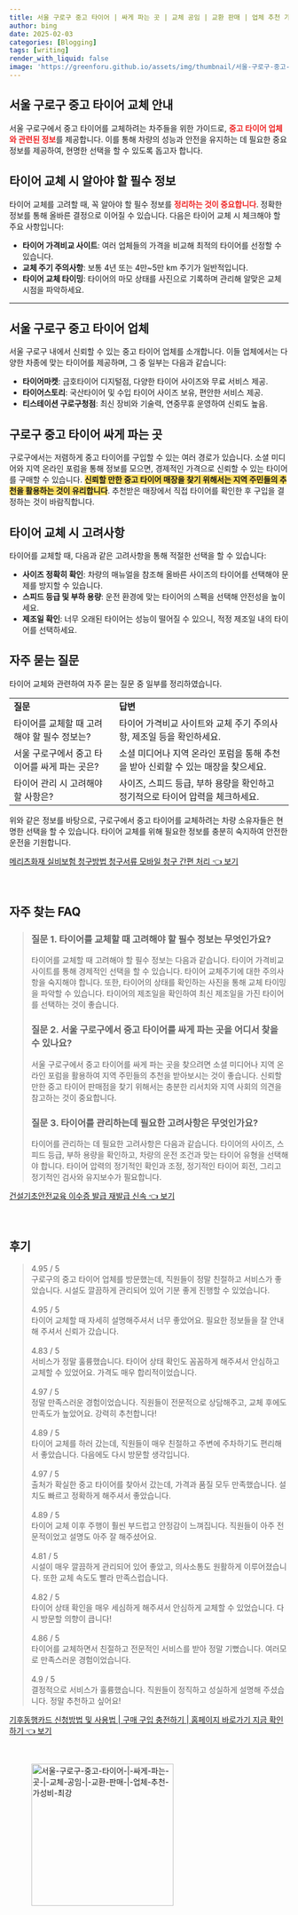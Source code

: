 ```yaml
---
title: 서울 구로구 중고 타이어 | 싸게 파는 곳 | 교체 공임 | 교환 판매 | 업체 추천 가성비 최강
author: bing
date: 2025-02-03
categories: [Blogging]
tags: [writing]
render_with_liquid: false
image: 'https://greenforu.github.io/assets/img/thumbnail/서울-구로구-중고-타이어-|-싸게-파는-곳-|-교체-공임-|-교환-판매-|-업체-추천-가성비-최강.webp'
---
```



<h2 id='중고 타이어 교체 안내'>서울 구로구 중고 타이어 교체 안내</h2>

<p>서울 구로구에서 중고 타이어를 교체하려는 차주들을 위한 가이드로, <b><span style="color: #ee2323;">중고 타이어 업체와 관련된 정보</span></b>를 제공합니다. 이를 통해 차량의 성능과 안전을 유지하는 데 필요한 중요 정보를 제공하여, 현명한 선택을 할 수 있도록 돕고자 합니다.</p>

<h2 id='타이어 교체 시 필수 정보'>타이어 교체 시 알아야 할 필수 정보</h2>

<p>타이어 교체를 고려할 때, 꼭 알아야 할 필수 정보를 <b><span style="color: #ee2323;">정리하는 것이 중요합니다</span></b>. 정확한 정보를 통해 올바른 결정으로 이어질 수 있습니다. 다음은 타이어 교체 시 체크해야 할 주요 사항입니다:</p>

<ul>
    <li><b>타이어 가격비교 사이트</b>: 여러 업체들의 가격을 비교해 최적의 타이어를 선정할 수 있습니다.</li>
    <li><b>교체 주기 주의사항</b>: 보통 4년 또는 4만~5만 km 주기가 일반적입니다.</li>
    <li><b>타이어 교체 타이밍</b>: 타이어의 마모 상태를 사진으로 기록하며 관리해 알맞은 교체 시점을 파악하세요.</li>
</ul>

<hr />

<h2 id='구로구 중고 타이어 업체 소개'>서울 구로구 중고 타이어 업체</h2>

<p>서울 구로구 내에서 신뢰할 수 있는 중고 타이어 업체를 소개합니다. 이들 업체에서는 다양한 차종에 맞는 타이어를 제공하며, 그 중 일부는 다음과 같습니다:</p>

<ul>
    <li><b>타이어마켓</b>: 금호타이어 디지털점, 다양한 타이어 사이즈와 무료 서비스 제공.</li>
    <li><b>타이어스토리</b>: 국산타이어 및 수입 타이어 사이즈 보유, 편안한 서비스 제공.</li>
    <li><b>티스테이션 구로구청점</b>: 최신 장비와 기술력, 연중무휴 운영하여 신뢰도 높음.</li>
</ul>

<h2 id='구로구 중고 타이어 저렴하게 사기'>구로구 중고 타이어 싸게 파는 곳</h2>

<p>구로구에서는 저렴하게 중고 타이어를 구입할 수 있는 여러 경로가 있습니다. 소셜 미디어와 지역 온라인 포럼을 통해 정보를 모으면, 경제적인 가격으로 신뢰할 수 있는 타이어를 구매할 수 있습니다. <b><span style="background-color: #ffe066;">신뢰할 만한 중고 타이어 매장을 찾기 위해서는 지역 주민들의 추천을 활용하는 것이 유리합니다</span></b>. 추천받은 매장에서 직접 타이어를 확인한 후 구입을 결정하는 것이 바람직합니다.</p>

<h2 id='타이어 교체 시 고려사항'>타이어 교체 시 고려사항</h2>

<p>타이어를 교체할 때, 다음과 같은 고려사항을 통해 적절한 선택을 할 수 있습니다:</p>

<ul>
    <li><b>사이즈 정확히 확인</b>: 차량의 매뉴얼을 참조해 올바른 사이즈의 타이어를 선택해야 문제를 방지할 수 있습니다.</li>
    <li><b>스피드 등급 및 부하 용량</b>: 운전 환경에 맞는 타이어의 스펙을 선택해 안전성을 높이세요.</li>
    <li><b>제조일 확인</b>: 너무 오래된 타이어는 성능이 떨어질 수 있으니, 적정 제조일 내의 타이어를 선택하세요.</li>
</ul>

<h2 id='자주 묻는 질문'>자주 묻는 질문</h2>

<p>타이어 교체와 관련하여 자주 묻는 질문 중 일부를 정리하였습니다.</p>

<table>
    <tr>
        <td><b>질문</b></td>
        <td><b>답변</b></td>
    </tr>
    <tr>
        <td>타이어를 교체할 때 고려해야 할 필수 정보는?</td>
        <td>타이어 가격비교 사이트와 교체 주기 주의사항, 제조일 등을 확인하세요.</td>
    </tr>
    <tr>
        <td>서울 구로구에서 중고 타이어를 싸게 파는 곳은?</td>
        <td>소셜 미디어나 지역 온라인 포럼을 통해 추천을 받아 신뢰할 수 있는 매장을 찾으세요.</td>
    </tr>
    <tr>
        <td>타이어 관리 시 고려해야 할 사항은?</td>
        <td>사이즈, 스피드 등급, 부하 용량을 확인하고 정기적으로 타이어 압력을 체크하세요.</td>
    </tr>
</table>

<p>위와 같은 정보를 바탕으로, 구로구에서 중고 타이어를 교체하려는 차량 소유자들은 현명한 선택을 할 수 있습니다. 타이어 교체를 위해 필요한 정보를 충분히 숙지하여 안전한 운전을 기원합니다.</p>


<p><a class="click-button" title="메리츠화재 실비보험 청구방법 청구서류 모바일 청구 간편 처리" href="https://greenforu.github.io/posts/%EB%A9%94%EB%A6%AC%EC%B8%A0%ED%99%94%EC%9E%AC-%EC%8B%A4%EB%B9%84%EB%B3%B4%ED%97%98-%EC%B2%AD%EA%B5%AC%EB%B0%A9%EB%B2%95-%EC%B2%AD%EA%B5%AC%EC%84%9C%EB%A5%98-%EB%AA%A8%EB%B0%94%EC%9D%BC-%EC%B2%AD%EA%B5%AC-%EA%B0%84%ED%8E%B8-%EC%B2%98%EB%A6%AC/" rel="dofollow">메리츠화재 실비보험 청구방법 청구서류 모바일 청구 간편 처리 👈 보기</a></p><br>
<h2 id='자주_찾는_FAQ'>자주 찾는 FAQ</h2>
<div itemscope="" itemtype="https://schema.org/FAQPage"> 
<blockquote> 
<div itemscope="" itemprop="mainEntity" itemtype="https://schema.org/Question"> 
<h3 itemprop="name">질문 1. 타이어를 교체할 때 고려해야 할 필수 정보는 무엇인가요?</h3> 
<div itemscope="" itemprop="acceptedAnswer" itemtype="https://schema.org/Answer"> 
<span itemprop="text"> 
<p>타이어를 교체할 때 고려해야 할 필수 정보는 다음과 같습니다. 타이어 가격비교 사이트를 통해 경제적인 선택을 할 수 있습니다. 타이어 교체주기에 대한 주의사항을 숙지해야 합니다. 또한, 타이어의 상태를 확인하는 사진을 통해 교체 타이밍을 파악할 수 있습니다. 타이어의 제조일을 확인하여 최신 제조일을 가진 타이어를 선택하는 것이 좋습니다.</p> 
</span> 
</div> 
</div> 

<div itemscope="" itemprop="mainEntity" itemtype="https://schema.org/Question"> 
<h3 itemprop="name">질문 2. 서울 구로구에서 중고 타이어를 싸게 파는 곳을 어디서 찾을 수 있나요?</h3> 
<div itemscope="" itemprop="acceptedAnswer" itemtype="https://schema.org/Answer"> 
<span itemprop="text"> 
<p>서울 구로구에서 중고 타이어를 싸게 파는 곳을 찾으려면 소셜 미디어나 지역 온라인 포럼을 활용하여 지역 주민들의 추천을 받아보시는 것이 좋습니다. 신뢰할 만한 중고 타이어 판매점을 찾기 위해서는 충분한 리서치와 지역 사회의 의견을 참고하는 것이 중요합니다.</p> 
</span> 
</div> 
</div> 

<div itemscope="" itemprop="mainEntity" itemtype="https://schema.org/Question"> 
<h3 itemprop="name">질문 3. 타이어를 관리하는데 필요한 고려사항은 무엇인가요?</h3> 
<div itemscope="" itemprop="acceptedAnswer" itemtype="https://schema.org/Answer"> 
<span itemprop="text"> 
<p>타이어를 관리하는 데 필요한 고려사항은 다음과 같습니다. 타이어의 사이즈, 스피드 등급, 부하 용량을 확인하고, 차량의 운전 조건과 맞는 타이어 유형을 선택해야 합니다. 타이어 압력의 정기적인 확인과 조정, 정기적인 타이어 회전, 그리고 정기적인 검사와 유지보수가 필요합니다.</p> 
</span> 
</div> 
</div> 
</blockquote> 
</div>
<p><a class="click-button" title="건설기초안전교육 이수증 발급 재발급 신속" href="https://greenforu.github.io/posts/%EA%B1%B4%EC%84%A4%EA%B8%B0%EC%B4%88%EC%95%88%EC%A0%84%EA%B5%90%EC%9C%A1-%EC%9D%B4%EC%88%98%EC%A6%9D-%EB%B0%9C%EA%B8%89-%EC%9E%AC%EB%B0%9C%EA%B8%89-%EC%8B%A0%EC%86%8D/" rel="dofollow">건설기초안전교육 이수증 발급 재발급 신속 👈 보기</a></p><br>
<h2 id='후기'>후기</h2>
<div itemscope itemtype="https://schema.org/Product">
  <blockquote>
  <div itemprop="review" itemscope itemtype="https://schema.org/Review">
      <div itemprop="reviewRating" itemscope itemtype="https://schema.org/Rating"> <span itemprop="ratingValue">4.95</span> / <span itemprop="bestRating">5</span> </div>
      <span itemprop="reviewBody">구로구의 중고 타이어 업체를 방문했는데, 직원들이 정말 친절하고 서비스가 좋았습니다. 시설도 깔끔하게 관리되어 있어 기분 좋게 진행할 수 있었습니다.</span>
  </div>
  <br>
  <div itemprop="review" itemscope itemtype="https://schema.org/Review">
      <div itemprop="reviewRating" itemscope itemtype="https://schema.org/Rating"> <span itemprop="ratingValue">4.95</span> / <span itemprop="bestRating">5</span> </div>
      <span itemprop="reviewBody">타이어 교체할 때 자세히 설명해주셔서 너무 좋았어요. 필요한 정보들을 잘 안내해 주셔서 신뢰가 갔습니다.</span>
  </div>
  <br>
  <div itemprop="review" itemscope itemtype="https://schema.org/Review">
      <div itemprop="reviewRating" itemscope itemtype="https://schema.org/Rating"> <span itemprop="ratingValue">4.83</span> / <span itemprop="bestRating">5</span> </div>
      <span itemprop="reviewBody">서비스가 정말 훌륭했습니다. 타이어 상태 확인도 꼼꼼하게 해주셔서 안심하고 교체할 수 있었어요. 가격도 매우 합리적이었습니다.</span>
  </div>
  <br>
  <div itemprop="review" itemscope itemtype="https://schema.org/Review">
      <div itemprop="reviewRating" itemscope itemtype="https://schema.org/Rating"> <span itemprop="ratingValue">4.97</span> / <span itemprop="bestRating">5</span> </div>
      <span itemprop="reviewBody">정말 만족스러운 경험이었습니다. 직원들이 전문적으로 상담해주고, 교체 후에도 만족도가 높았어요. 강력히 추천합니다!</span>
  </div>
  <br>
  <div itemprop="review" itemscope itemtype="https://schema.org/Review">
      <div itemprop="reviewRating" itemscope itemtype="https://schema.org/Rating"> <span itemprop="ratingValue">4.89</span> / <span itemprop="bestRating">5</span> </div>
      <span itemprop="reviewBody">타이어 교체를 하러 갔는데, 직원들이 매우 친절하고 주변에 주차하기도 편리해서 좋았습니다. 다음에도 다시 방문할 생각입니다.</span>
  </div>
  <br>
  <div itemprop="review" itemscope itemtype="https://schema.org/Review">
      <div itemprop="reviewRating" itemscope itemtype="https://schema.org/Rating"> <span itemprop="ratingValue">4.97</span> / <span itemprop="bestRating">5</span> </div>
      <span itemprop="reviewBody">출처가 확실한 중고 타이어를 찾아서 갔는데, 가격과 품질 모두 만족했습니다. 설치도 빠르고 정확하게 해주셔서 좋았습니다.</span>
  </div>
  <br>
  <div itemprop="review" itemscope itemtype="https://schema.org/Review">
      <div itemprop="reviewRating" itemscope itemtype="https://schema.org/Rating"> <span itemprop="ratingValue">4.89</span> / <span itemprop="bestRating">5</span> </div>
      <span itemprop="reviewBody">타이어 교체 이후 주행이 훨씬 부드럽고 안정감이 느껴집니다. 직원들이 아주 전문적이었고 설명도 아주 잘 해주셨어요.</span>
  </div>
  <br>
  <div itemprop="review" itemscope itemtype="https://schema.org/Review">
      <div itemprop="reviewRating" itemscope itemtype="https://schema.org/Rating"> <span itemprop="ratingValue">4.81</span> / <span itemprop="bestRating">5</span> </div>
      <span itemprop="reviewBody">시설이 매우 깔끔하게 관리되어 있어 좋았고, 의사소통도 원활하게 이루어졌습니다. 또한 교체 속도도 빨라 만족스럽습니다.</span>
  </div>
  <br>
  <div itemprop="review" itemscope itemtype="https://schema.org/Review">
      <div itemprop="reviewRating" itemscope itemtype="https://schema.org/Rating"> <span itemprop="ratingValue">4.82</span> / <span itemprop="bestRating">5</span> </div>
      <span itemprop="reviewBody">타이어 상태 확인을 매우 세심하게 해주셔서 안심하게 교체할 수 있었습니다. 다시 방문할 의향이 큽니다!</span>
  </div>
  <br>
  <div itemprop="review" itemscope itemtype="https://schema.org/Review">
      <div itemprop="reviewRating" itemscope itemtype="https://schema.org/Rating"> <span itemprop="ratingValue">4.86</span> / <span itemprop="bestRating">5</span> </div>
      <span itemprop="reviewBody">타이어를 교체하면서 친절하고 전문적인 서비스를 받아 정말 기뻤습니다. 여러모로 만족스러운 경험이었습니다.</span>
  </div>
  <br>
  <div itemprop="review" itemscope itemtype="https://schema.org/Review">
      <div itemprop="reviewRating" itemscope itemtype="https://schema.org/Rating"> <span itemprop="ratingValue">4.9</span> / <span itemprop="bestRating">5</span> </div>
      <span itemprop="reviewBody">결정적으로 서비스가 훌륭했습니다. 직원들이 정직하고 성실하게 설명해 주셨습니다. 정말 추천하고 싶어요!</span>
  </div>
  </blockquote>
</div>
<p><a class="click-button" title="기후동행카드 신청방법 및 사용법 | 구매 구입 충전하기 | 홈페이지 바로가기 지금 확인하기" href="https://greenforu.github.io/posts/%EA%B8%B0%ED%9B%84%EB%8F%99%ED%96%89%EC%B9%B4%EB%93%9C-%EC%8B%A0%EC%B2%AD%EB%B0%A9%EB%B2%95-%EB%B0%8F-%EC%82%AC%EC%9A%A9%EB%B2%95-%EA%B5%AC%EB%A7%A4-%EA%B5%AC%EC%9E%85-%EC%B6%A9%EC%A0%84%ED%95%98%EA%B8%B0-%ED%99%88%ED%8E%98%EC%9D%B4%EC%A7%80-%EB%B0%94%EB%A1%9C%EA%B0%80%EA%B8%B0-%EC%A7%80%EA%B8%88-%ED%99%95%EC%9D%B8%ED%95%98%EA%B8%B0/" rel="dofollow">기후동행카드 신청방법 및 사용법 | 구매 구입 충전하기 | 홈페이지 바로가기 지금 확인하기 👈 보기</a></p><br>
<figure class="image"><img src="https://greenforu.github.io/assets/img/thumbnail/서울-구로구-중고-타이어-|-싸게-파는-곳-|-교체-공임-|-교환-판매-|-업체-추천-가성비-최강.webp" alt="서울-구로구-중고-타이어-|-싸게-파는-곳-|-교체-공임-|-교환-판매-|-업체-추천-가성비-최강" width="256" height="256"></figure>